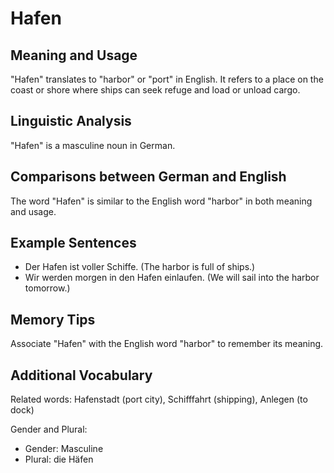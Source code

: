# Hafen
## Meaning and Usage
"Hafen" translates to "harbor" or "port" in English. It refers to a place on the coast or shore where ships can seek refuge and load or unload cargo.

## Linguistic Analysis
"Hafen" is a masculine noun in German.

## Comparisons between German and English
The word "Hafen" is similar to the English word "harbor" in both meaning and usage.

## Example Sentences
- Der Hafen ist voller Schiffe. (The harbor is full of ships.)
- Wir werden morgen in den Hafen einlaufen. (We will sail into the harbor tomorrow.)

## Memory Tips
Associate "Hafen" with the English word "harbor" to remember its meaning.

## Additional Vocabulary
Related words: Hafenstadt (port city), Schifffahrt (shipping), Anlegen (to dock)

Gender and Plural: 
- Gender: Masculine
- Plural: die Häfen